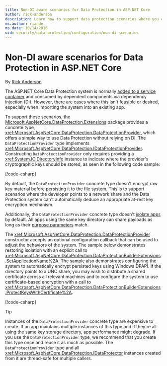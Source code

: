 ```yaml
---
title: Non-DI aware scenarios for Data Protection in ASP.NET Core
author: rick-anderson
description: Learn how to support data protection scenarios where you can't or don't want to use a service provided by dependency injection.
ms.author: riande
ms.date: 10/14/2016
uid: security/data-protection/configuration/non-di-scenarios
---
```

# Non-DI aware scenarios for Data Protection in ASP.NET Core

By [Rick Anderson](https://twitter.com/RickAndMSFT)

The ASP.NET Core Data Protection system is normally [added to a service container](xref:security/data-protection/consumer-apis/overview) and consumed by dependent components via dependency injection (DI). However, there are cases where this isn't feasible or desired, especially when importing the system into an existing app.

To support these scenarios, the [Microsoft.AspNetCore.DataProtection.Extensions](https://www.nuget.org/packages/Microsoft.AspNetCore.DataProtection.Extensions/) package provides a concrete type, <xref:Microsoft.AspNetCore.DataProtection.DataProtectionProvider>, which offers a simple way to use Data Protection without relying on DI. The `DataProtectionProvider` type implements <xref:Microsoft.AspNetCore.DataProtection.IDataProtectionProvider>. Constructing `DataProtectionProvider` only requires providing a <xref:System.IO.DirectoryInfo> instance to indicate where the provider's cryptographic keys should be stored, as seen in the following code sample:

[!code-csharp[](non-di-scenarios/_static/nodisample1.cs)]

By default, the `DataProtectionProvider` concrete type doesn't encrypt raw key material before persisting it to the file system. This is to support scenarios where the developer points to a network share and the Data Protection system can't automatically deduce an appropriate at-rest key encryption mechanism.

Additionally, the `DataProtectionProvider` concrete type doesn't [isolate apps](xref:security/data-protection/configuration/overview#per-application-isolation) by default. All apps using the same key directory can share payloads as long as their [purpose parameters](xref:security/data-protection/consumer-apis/purpose-strings) match.

The <xref:Microsoft.AspNetCore.DataProtection.DataProtectionProvider> constructor accepts an optional configuration callback that can be used to adjust the behaviors of the system. The sample below demonstrates restoring isolation with an explicit call to <xref:Microsoft.AspNetCore.DataProtection.DataProtectionBuilderExtensions.SetApplicationName%2A>. The sample also demonstrates configuring the system to automatically encrypt persisted keys using Windows DPAPI. If the directory points to a UNC share, you may wish to distribute a shared certificate across all relevant machines and to configure the system to use certificate-based encryption with a call to <xref:Microsoft.AspNetCore.DataProtection.DataProtectionBuilderExtensions.ProtectKeysWithCertificate%2A>.

[!code-csharp[](non-di-scenarios/_static/nodisample2.cs)]

> [!TIP]
> Instances of the `DataProtectionProvider` concrete type are expensive to create. If an app maintains multiple instances of this type and if they're all using the same key storage directory, app performance might degrade. If you use the `DataProtectionProvider` type, we recommend that you create this type once and reuse it as much as possible. The `DataProtectionProvider` type and all <xref:Microsoft.AspNetCore.DataProtection.IDataProtector> instances created from it are thread-safe for multiple callers.
